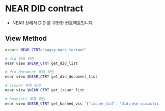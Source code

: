 # NEAR DID contract
- NEAR 상에서 DID 를 구현한 컨트랙트입니다

## View Method
```bash
export NEAR_CTRT="cagey-mark.testnet"

# did 목록 확인
near view $NEAR_CTRT get_did_list

# did document 목록 확인
near view $NEAR_CTRT get_did_document_list

# issuer 목록 확인
near view $NEAR_CTRT get_issuer_list

# hash(vc) 목록 확인
near view $NEAR_CTRT get_hashed_vcs '{"issuer_did": "did:near:quixotic-debt.testnet"}'
```
